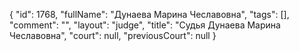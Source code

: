 {
    "id": 1768,
    "fullName": "Дунаева Марина Чеславовна",
    "tags": [],
    "comment": "",
    "layout": "judge",
    "title": "Судья Дунаева Марина Чеславовна",
    "court": null,
    "previousCourt": null
}
